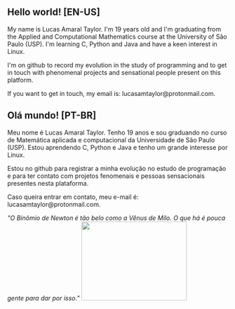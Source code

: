 <section>
<h2>Hello world! [EN-US] </h2>
<p>My name is Lucas Amaral Taylor. I'm 19 years old and I'm graduating from the Applied and Computational Mathematics course at the University of São Paulo (USP). I'm learning C, Python and Java and have a keen interest in Linux.</p>
  <p>I'm on github to record my evolution in the study of programming and to get in touch with phenomenal projects and sensational people present on this platform.</p>
  <p> If you want to get in touch, my email is: lucasamtaylor@protonmail.com. </p>
</section>

<section>
 <h2>Olá mundo! [PT-BR] </h2>
<p>Meu nome é Lucas Amaral Taylor. Tenho 19 anos e sou graduando no curso de Matemática aplicada e computacional da Universidade de São Paulo (USP). Estou aprendendo C, Python e Java e tenho um grande interesse por Linux.</p>
 <p>Estou no github para registrar a minha evolução no estudo de programação e para ter contato com projetos fenomenais e pessoas sensacionais presentes nesta plataforma.</p>
 <p> Caso queira entrar em contato, meu e-mail é: lucasamtaylor@protonmail.com. </p>
 
 <i>"O Binômio de Newton é tão belo como a Vênus de Milo. O que há é pouca gente para dar por isso." </i>
<img src="https://media4.giphy.com/media/pO4UHglOY2vII/giphy.gif?cid=ecf05e479o0l8n09zeoqjx3zqloxh65hoo7yfozejgzqniyg&rid=giphy.gif&ct=g" width="240" height="180" class="center"/>

